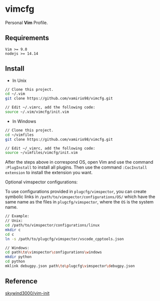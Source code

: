 # vimcfg

Personal **Vim** Profile.

## Requirements

```english
Vim >= 9.0
nodejs >= 14.14
```

## Install

* In Unix

```bash
// Clone this project.
cd ~/.vim
git clone https://github.com/vamirio98/vimcfg.git

// Edit ~/.vimrc, add the following code:
source ~/.vim/vimcfg/init.vim
```

* In Windows

```bash
// Clone this project.
cd ~/vimfiles
git clone https://github.com/vamirio98/vimcfg.git

// Edit ~/_vimrc, add the following code:
source ~/vimfiles/vimcfg/init.vim
```

After the steps above in correspond OS, open Vim and use the command
`:PlugInstall` to install all plugins. Then use the command
`:CocInstall extension` to install the extension you want.

Optional vimspector configurations:

To use configurations provided in `plugcfg/vimspector`, you can create symbolic
links in `/path/to/vimspector/configurations/OS/` which have the same
name as the files in `plugcfg/vimspector`, where the `OS` is the system name.

```bash
// Example:
// Unix:
cd /path/to/vimspector/configurations/linux
mkdir c
cd c
ln -s /path/to/plugcfg/vimspector/vscode_cpptools.json

// Windows:
cd path\to\vimspector\configurations\windows
mkdir python
cd python
mklink debugpy.json path\to\plugcfg\vimspector\debugpy.json
```

## Reference

[skywind3000/vim-init](https://github.com/skywind3000/vim-init)
